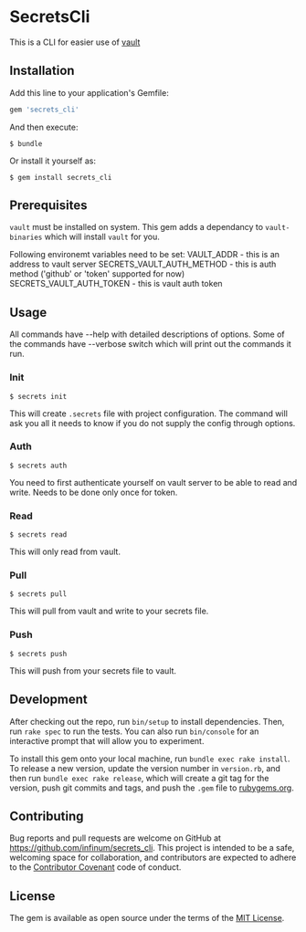 # SecretsCli

This is a CLI for easier use of [vault](https://www.vaultproject.io/)

## Installation

Add this line to your application's Gemfile:

```ruby
gem 'secrets_cli'
```

And then execute:

    $ bundle

Or install it yourself as:

    $ gem install secrets_cli

## Prerequisites

`vault` must be installed on system. This gem adds a dependancy to `vault-binaries` which will install `vault` for you.

Following environemt variables need to be set:
   VAULT_ADDR - this is an address to vault server
   SECRETS_VAULT_AUTH_METHOD - this is auth method ('github' or 'token' supported for now)
   SECRETS_VAULT_AUTH_TOKEN - this is vault auth token

## Usage

All commands have --help with detailed descriptions of options.
Some of the commands have --verbose switch which will print out the commands it run.

### Init

    $ secrets init

This will create `.secrets` file with project configuration. The command will ask you all it needs to know if you do not
supply the config through options.

### Auth

    $ secrets auth

You need to first authenticate yourself on vault server to be able to read and write.
Needs to be done only once for token.

### Read

    $ secrets read

This will only read from vault.

### Pull

    $ secrets pull

This will pull from vault and write to your secrets file.

### Push

    $ secrets push

This will push from your secrets file to vault.

## Development

After checking out the repo, run `bin/setup` to install dependencies. Then, run `rake spec` to run the tests. You can also run `bin/console` for an interactive prompt that will allow you to experiment.

To install this gem onto your local machine, run `bundle exec rake install`. To release a new version, update the version number in `version.rb`, and then run `bundle exec rake release`, which will create a git tag for the version, push git commits and tags, and push the `.gem` file to [rubygems.org](https://rubygems.org).

## Contributing

Bug reports and pull requests are welcome on GitHub at https://github.com/infinum/secrets_cli. This project is intended to be a safe, welcoming space for collaboration, and contributors are expected to adhere to the [Contributor Covenant](contributor-covenant.org) code of conduct.


## License

The gem is available as open source under the terms of the [MIT License](http://opensource.org/licenses/MIT).


